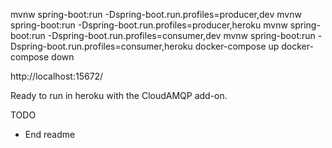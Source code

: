 mvnw spring-boot:run -Dspring-boot.run.profiles=producer,dev
mvnw spring-boot:run -Dspring-boot.run.profiles=producer,heroku
mvnw spring-boot:run -Dspring-boot.run.profiles=consumer,dev
mvnw spring-boot:run -Dspring-boot.run.profiles=consumer,heroku
docker-compose up
docker-compose down

http://localhost:15672/


Ready to run in heroku with the CloudAMQP add-on.

TODO
- End readme